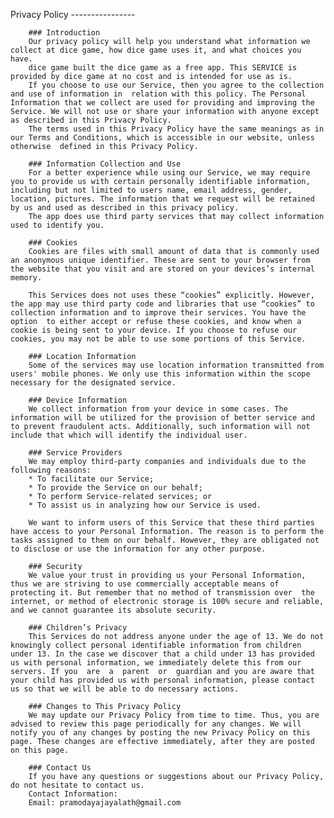 Privacy Policy
        ----------------

        ### Introduction
        Our privacy policy will help you understand what information we collect at dice game, how dice game uses it, and what choices you have.
        dice game built the dice game as a free app. This SERVICE is provided by dice game at no cost and is intended for use as is.
        If you choose to use our Service, then you agree to the collection and use of information in  relation with this policy. The Personal Information that we collect are used for providing and improving the Service. We will not use or share your information with anyone except as described in this Privacy Policy.
        The terms used in this Privacy Policy have the same meanings as in our Terms and Conditions, which is accessible in our website, unless otherwise  defined in this Privacy Policy.

        ### Information Collection and Use
        For a better experience while using our Service, we may require you to provide us with certain personally identifiable information, including but not limited to users name, email address, gender, location, pictures. The information that we request will be retained by us and used as described in this privacy policy.
        The app does use third party services that may collect information used to identify you.

        ### Cookies
        Cookies are files with small amount of data that is commonly used an anonymous unique identifier. These are sent to your browser from the website that you visit and are stored on your devices’s internal memory.

        This Services does not uses these “cookies” explicitly. However, the app may use third party code and libraries that use “cookies” to collection information and to improve their services. You have the option  to either accept or refuse these cookies, and know when a cookie is being sent to your device. If you choose to refuse our cookies, you may not be able to use some portions of this Service.

        ### Location Information
        Some of the services may use location information transmitted from users' mobile phones. We only use this information within the scope necessary for the designated service.  

        ### Device Information
        We collect information from your device in some cases. The information will be utilized for the provision of better service and to prevent fraudulent acts. Additionally, such information will not include that which will identify the individual user.

        ### Service Providers
        We may employ third-party companies and individuals due to the following reasons:
        * To facilitate our Service;
        * To provide the Service on our behalf;
        * To perform Service-related services; or
        * To assist us in analyzing how our Service is used.

        We want to inform users of this Service that these third parties have access to your Personal Information. The reason is to perform the tasks assigned to them on our behalf. However, they are obligated not to disclose or use the information for any other purpose.

        ### Security
        We value your trust in providing us your Personal Information, thus we are striving to use commercially acceptable means of protecting it. But remember that no method of transmission over  the internet, or method of electronic storage is 100% secure and reliable, and we cannot guarantee its absolute security.

        ### Children’s Privacy
        This Services do not address anyone under the age of 13. We do not knowingly collect personal identifiable information from children under 13. In the case we discover that a child under 13 has provided us with personal information, we immediately delete this from our servers. If you  are  a  parent  or  guardian and you are aware that your child has provided us with personal information, please contact us so that we will be able to do necessary actions.

        ### Changes to This Privacy Policy
        We may update our Privacy Policy from time to time. Thus, you are advised to review this page periodically for any changes. We will notify you of any changes by posting the new Privacy Policy on this page. These changes are effective immediately, after they are posted on this page.

        ### Contact Us
        If you have any questions or suggestions about our Privacy Policy, do not hesitate to contact us.
        Contact Information:
        Email: pramodayajayalath@gmail.com 
